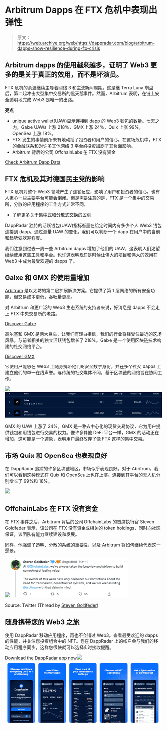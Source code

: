 # Arbitrum Dapps 在 FTX 危机中表现出弹性

> 原文：<https://web.archive.org/web/https://dappradar.com/blog/arbitrum-dapps-show-resilience-during-ftx-crisis>

## Arbitrum dapps 的使用越来越多，证明了 Web3 更多的是关于真正的效用，而不是坏演员。

FTX 危机的余波继续主导着网络 3 和主流新闻周期。这是继 Terra Luna 崩盘后，第二起冲击大型集中交易所的黑天鹅事件。然而，Arbitrum 表明，在链上安全透明地完成 Web3 是唯一的出路。

**亮点**

*   unique active wallet(UAW)显示连接到 dapp 的 Web3 钱包的数量。七天之内，Galxe UAWs 上涨 218%，GMX 上涨 24%，Quix 上涨 99%，OpenSea 上涨 18%。
*   FTX 发生的事情前所未有地动摇了投资者和用户的信心。在这场危机中，FTX 的金融联系和对许多其他网络 3 平台的投资加剧了其负面影响。
*   Arbitrum 背后的公司 OffchainLabs 在 FTX 没有资金

[Check Arbitrum Dapp Data](https://web.archive.org/web/20221208025008/https://dappradar.com/rankings/protocol/arbitrum)

## FTX 危机及其对德国民主党的影响

FTX 危机对整个 Web3 领域产生了连锁反应，影响了用户和投资者的信心。也有人担心一些主要平台可能会倒闭。但是需要注意的是，FTX 是一个集中的交易所，分散的应用程序的工作方式非常不同。

*   了解更多关于[集中式和分散式交换的区别](https://web.archive.org/web/20221208025008/https://dappradar.com/blog/dex-vs-cex-which-is-right-for-you)

DappRadar 独特的活跃钱包(UAW)指标衡量在给定时间内有多少个人 Web3 钱包连接到 dapp。通过测量 UAW 的变化，我们可以判断一个 dapp 在用户中的当前和趋势受欢迎程度。

我们注意到过去一周一些 Arbitrum dapps 增加了他们的 UAW，这表明人们渴望继续使用这些工具和平台。也许这表明现在是时候让伟大的项目和伟大的效用在 Web3 中成为最受欢迎的 dapps 了。

## Galxe 和 GMX 的使用量增加

[Arbitrum](https://web.archive.org/web/20221208025008/https://dappradar.com/rankings/protocol/arbitrum) 是以太坊的第二层扩展解决方案。它提供了第 1 层网络的所有安全功能，但交易成本更低，吞吐量更高。

对 Arbitrum 和更广泛的 Web3 生态系统的支持者来说，好消息是 dapps 不会走上 FTX 中央交易所的老路。

[Discover Galxe](https://web.archive.org/web/20221208025008/https://dappradar.com/multichain/social/galxe)

高尔塞和 GMX 是两大巨头，让我们有理由相信，我们的行业将经受住最近的这场风暴。与前者相关的独立活跃钱包增长了 218%。Galxe 是一个使用区块链技术构建的社交网络平台。

[Discover GMX](https://web.archive.org/web/20221208025008/https://dappradar.com/multichain/defi/gmx)

它使用户能够在 Web3 上随身携带他们的安全数字身份，并在多个社交 dapps 上建立他们的单一在线声誉。与传统的社交媒体不同，基于区块链的网络旨在协同工作。

![](img/ab3275218cf6209bfd2b23ccb877ba06.png)![](img/102b833d0bacc0b2b7a8f462bd8350e9.png)

GMX 的 UAW 上涨了 24%。GMX 是一种去中心化的现货交易协议，它为用户提供钱包和用钱包进行交易的权力。像许多其他 DeFi 平台一样，GMX 的活动正在增加，这可能是一个迹象，表明用户最终放弃了像 FTX 这样的集中交易。

## 市场 Quix 和 OpenSea 也表现良好

在 DappRadar 追踪的许多区块链地区，市场似乎表现良好。对于 Abritrum，我们可以看到这种模式在 Quix 和 OpenSea 上也在上演。连接到其平台的无人机分别增长了 99%和 18%。

![](img/fdbd405170d4658cf43444c8f574f4a0.png)

## OffchainLabs 在 FTX 没有资金

在 FTX 事件之后，Arbitrum 背后的公司 OffchainLabs 的首席执行官 Steven Goldfeder 表示，该公司在 FTX 没有资金或相关的 token holdings，同时向社区保证，该团队有能力继续建设和发展。

同样，他强调了透明、分散的系统的重要性，以及 Arbitrum 将如何继续代表这一愿景。

![](img/1633103dadfea1b1d7217d93f13947ce.png)![](img/19ae1bd505a00c56bc1cffde174265a0.png)

Source: Twitter (Thread by [Steven Goldfeder](https://web.archive.org/web/20221208025008/https://twitter.com/sgoldfed/status/1590922194540179465))

## 随身携带您的 Web3 之旅

使用 DappRadar 移动应用程序，再也不会错过 Web3。查看最受欢迎的 dapps 的性能，并关注您投资组合中的 NFT。您在 DappRadar 上的帐户会与我们的移动应用程序同步，这样您很快就可以选择实时接收提醒。

[Download the DappRadar app now](https://web.archive.org/web/20221208025008/https://dappradar.app.link/blog)[](https://web.archive.org/web/20221208025008/https://play.google.com/store/apps/details?id=com.portfolio.dappradar)[![](img/a3634373d68930c5d4e8a7fce618f91f.png)<picture>![](img/9788c5364edaec4ed1a79fed59b9ee42.png)</picture>](https://web.archive.org/web/20221208025008/https://play.google.com/store/apps/details?id=com.portfolio.dappradar)